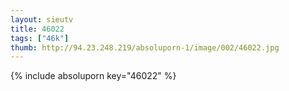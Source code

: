 ```yaml
--- 
layout: sieutv
title: 46022
tags: ["46k"]
thumb: http://94.23.248.219/absoluporn-1/image/002/46022.jpg
---
```

{% include absoluporn key="46022" %} 
